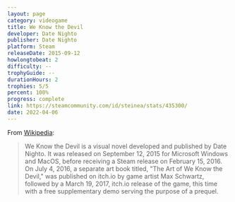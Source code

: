```yaml
---
layout: page
category: videogame
title: We Know the Devil
developer: Date Nighto
publisher: Date Nighto
platform: Steam
releaseDate: 2015-09-12
howlongtobeat: 2
difficulty: --
trophyGuide: --
durationHours: 2
trophies: 5/5
percent: 100%
progress: complete
link: https://steamcommunity.com/id/steinea/stats/435300/
date: 2022-04-06
---
```


From [Wikipedia](https://en.wikipedia.org/wiki/We_Know_the_Devil):

> We Know the Devil is a visual novel developed and published by Date Nighto. It was released on September 12, 2015 for Microsoft Windows and MacOS, before receiving a Steam release on February 15, 2016. On July 4, 2016, a separate art book titled, "The Art of We Know the Devil," was published on itch.io by game artist Max Schwartz, followed by a March 19, 2017, itch.io release of the game, this time with a free supplementary demo serving the purpose of a prequel.
